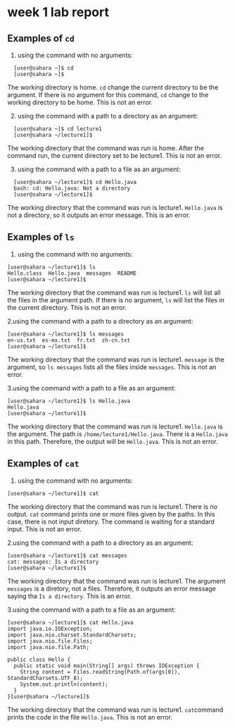 # week 1 lab report
## Examples of `cd`
1. using the command with no arguments:
```
  [user@sahara ~]$ cd
  [user@sahara ~]$
```
The working directory is home. `cd` change the current directory to be the argument. If there is no argument for this command, `cd` change to the working directory to be home. This is not an error.

2. using the command with a path to a directory as an argument: 
```
  [user@sahara ~]$ cd lecture1
  [user@sahara ~/lecture1]$
```
  The working directory that the command was run is home. After the command run, the current directory set to be lecture1. This is not an error.

3. using the command with a path to a file as an argument: 
```
  [user@sahara ~/lecture1]$ cd Hello.java
  bash: cd: Hello.java: Not a directory
  [user@sahara ~/lecture1]$
```
The working directory that the command was run is lecture1. `Hello.java` is not a directory, so it outputs an error message. This is an error.

## Examples of `ls`
1. using the command with no arguments:
```
[user@sahara ~/lecture1]$ ls
Hello.class  Hello.java  messages  README
[user@sahara ~/lecture1]$
```
The working directory that the command was run is lecture1. `ls` will list all the files in the argument path. If there is no argument, `ls` will list the files in the current directory. This is not an error.

2.using the command with a path to a directory as an argument: 
```
[user@sahara ~/lecture1]$ ls messages
en-us.txt  es-mx.txt  fr.txt  zh-cn.txt
[user@sahara ~/lecture1]$ 
```
The working directory that the command was run is lecture1. `message` is the argument, so `ls messages` lists all the files inside `messages`. This is not an error.

3.using the command with a path to a file as an argument: 
```
[user@sahara ~/lecture1]$ ls Hello.java
Hello.java
[user@sahara ~/lecture1]$
```
The working directory that the command was run is lecture1. `Hello.java` is the argument. The path is `/home/lecture1/Hello.java`. There is a `Hello.java` in this path. Therefore, the output will be `Hello.java`. This is not an error.

## Examples of `cat`
1. using the command with no arguments:
  ```
  [user@sahara ~/lecture1]$ cat
  ```
The working directory that the command was run is lecture1. There is no output. `cat` command prints one or more files given by the paths. In this case, there is not input diretory. The command is waiting for a standard input. This is not an error.

2.using the command with a path to a directory as an argument: 
```
[user@sahara ~/lecture1]$ cat messages
cat: messages: Is a directory
[user@sahara ~/lecture1]$ 
```
The working directory that the command was run is lecture1. The argument `messages` is a diretory, not a files. Therefore, it outputs an error message saying tha `Is a directory`. This is an error.

3.using the command with a path to a file as an argument: 
  ```
  [user@sahara ~/lecture1]$ cat Hello.java
  import java.io.IOException;
  import java.nio.charset.StandardCharsets;
  import java.nio.file.Files;
  import java.nio.file.Path;
  
  public class Hello {
    public static void main(String[] args) throws IOException {
      String content = Files.readString(Path.of(args[0]), StandardCharsets.UTF_8);    
      System.out.println(content);
    }
  }[user@sahara ~/lecture1]$ 
  ```
The working directory that the command was run is lecture1. `cat`command prints the code in the file `Hello.java`. This is not an error.

